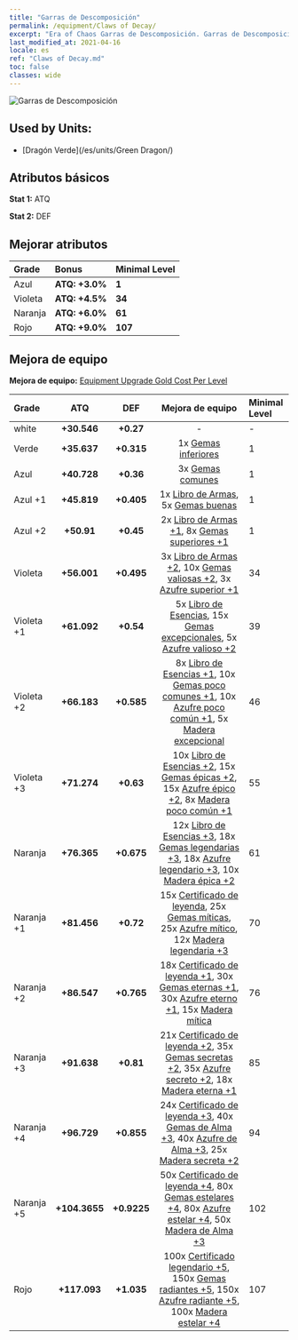 ```yaml
---
title: "Garras de Descomposición"
permalink: /equipment/Claws of Decay/
excerpt: "Era of Chaos Garras de Descomposición. Garras de Descomposición"
last_modified_at: 2021-04-16
locale: es
ref: "Claws of Decay.md"
toc: false
classes: wide
---
```


  ![Garras de Descomposición](/images/e/e_2073.png)

## Used by Units:

* [Dragón Verde](/es/units/Green Dragon/) 


## Atributos básicos
 **Stat 1:** ATQ

 **Stat 2:** DEF

## Mejorar atributos

  |     Grade    |   Bonus | Minimal Level | 
  |:-------------|:--------|:--------------| 
  | Azul | **ATQ: +3.0%** | **1** | 
  | Violeta | **ATQ: +4.5%** | **34** | 
  | Naranja | **ATQ: +6.0%** | **61** | 
  | Rojo | **ATQ: +9.0%** | **107** | 


## Mejora de equipo
 **Mejora de equipo:** [Equipment Upgrade Gold Cost Per Level](/equipment/EquipmentUpgradeCostPerLevel/) 

  |          Grade      | ATQ | DEF | Mejora de equipo | Minimal Level |
  |:--------------------|:---------:|:---------:|:----------------:|:--------------|
  | white | **+30.546** | **+0.27** | - | - |
  | Verde | **+35.637** | **+0.315** | 1x [Gemas inferiores](/es/Items/mat_4/) | 1 |
  | Azul | **+40.728** | **+0.36** | 3x [Gemas comunes](/es/Items/mat_10/) | 1 |
  | Azul +1 | **+45.819** | **+0.405** | 1x [Libro de Armas](/es/Items/mat_18/), 5x [Gemas buenas](/es/Items/mat_16/) | 1 |
  | Azul +2 | **+50.91** | **+0.45** | 2x [Libro de Armas +1](/es/Items/mat_25/), 8x [Gemas superiores +1](/es/Items/mat_23/) | 1 |
  | Violeta | **+56.001** | **+0.495** | 3x [Libro de Armas +2](/es/Items/mat_32/), 10x [Gemas valiosas +2](/es/Items/mat_30/), 3x [Azufre superior +1](/es/Items/mat_22/) | 34 |
  | Violeta +1 | **+61.092** | **+0.54** | 5x [Libro de Esencias](/es/Items/mat_39/), 15x [Gemas excepcionales](/es/Items/mat_37/), 5x [Azufre valioso +2](/es/Items/mat_29/) | 39 |
  | Violeta +2 | **+66.183** | **+0.585** | 8x [Libro de Esencias +1](/es/Items/mat_46/), 10x [Gemas poco comunes +1](/es/Items/mat_44/), 10x [Azufre poco común +1](/es/Items/mat_43/), 5x [Madera excepcional](/es/Items/mat_34/) | 46 |
  | Violeta +3 | **+71.274** | **+0.63** | 10x [Libro de Esencias +2](/es/Items/mat_53/), 15x [Gemas épicas +2](/es/Items/mat_51/), 15x [Azufre épico +2](/es/Items/mat_50/), 8x [Madera poco común +1](/es/Items/mat_41/) | 55 |
  | Naranja | **+76.365** | **+0.675** | 12x [Libro de Esencias +3](/es/Items/mat_60/), 18x [Gemas legendarias +3](/es/Items/mat_58/), 18x [Azufre legendario +3](/es/Items/mat_57/), 10x [Madera épica +2](/es/Items/mat_48/) | 61 |
  | Naranja +1 | **+81.456** | **+0.72** | 15x [Certificado de leyenda](/es/Items/mat_67/), 25x [Gemas míticas](/es/Items/mat_65/), 25x [Azufre mítico](/es/Items/mat_64/), 12x [Madera legendaria +3](/es/Items/mat_55/) | 70 |
  | Naranja +2 | **+86.547** | **+0.765** | 18x [Certificado de leyenda +1](/es/Items/mat_74/), 30x [Gemas eternas +1](/es/Items/mat_72/), 30x [Azufre eterno +1](/es/Items/mat_71/), 15x [Madera mítica](/es/Items/mat_62/) | 76 |
  | Naranja +3 | **+91.638** | **+0.81** | 21x [Certificado de leyenda +2](/es/Items/mat_81/), 35x [Gemas secretas +2](/es/Items/mat_79/), 35x [Azufre secreto +2](/es/Items/mat_78/), 18x [Madera eterna +1](/es/Items/mat_69/) | 85 |
  | Naranja +4 | **+96.729** | **+0.855** | 24x [Certificado de leyenda +3](/es/Items/mat_88/), 40x [Gemas de Alma +3](/es/Items/mat_86/), 40x [Azufre de Alma +3](/es/Items/mat_85/), 25x [Madera secreta +2](/es/Items/mat_76/) | 94 |
  | Naranja +5 | **+104.3655** | **+0.9225** | 50x [Certificado de leyenda +4](/es/Items/mat_95/), 80x [Gemas estelares +4](/es/Items/mat_93/), 80x [Azufre estelar +4](/es/Items/mat_92/), 50x [Madera de Alma +3](/es/Items/mat_83/) | 102 |
  | Rojo | **+117.093** | **+1.035** | 100x [Certificado legendario +5](/es/Items/mat_102/), 150x [Gemas radiantes +5](/es/Items/mat_100/), 150x [Azufre radiante +5](/es/Items/mat_99/), 100x [Madera estelar +4](/es/Items/mat_90/) | 107 |

